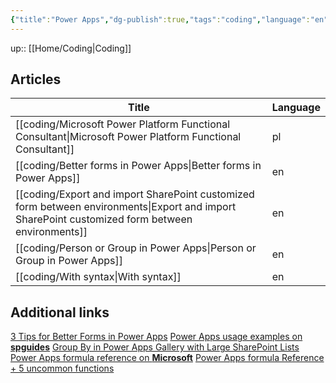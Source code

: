 ```yaml
---
{"title":"Power Apps","dg-publish":true,"tags":"coding","language":"en","permalink":"/coding/power-apps/","dgPassFrontmatter":true}
---
```


up:: [[Home/Coding\|Coding]]

## Articles

| Title                                                                                                                                              | Language |
| -------------------------------------------------------------------------------------------------------------------------------------------------- | -------- |
| [[coding/Microsoft Power Platform Functional Consultant\|Microsoft Power Platform Functional Consultant]]                                       | pl       |
| [[coding/Better forms in Power Apps\|Better forms in Power Apps]]                                                                               | en       |
| [[coding/Export and import SharePoint customized form between environments\|Export and import SharePoint customized form between environments]] | en       |
| [[coding/Person or Group in Power Apps\|Person or Group in Power Apps]]                                                                         | en       |
| [[coding/With syntax\|With syntax]]                                                                                                             | en       |


## Additional links

[3 Tips for Better Forms in Power Apps](https://www.youtube.com/watch?v=bxKavfThYwY)
[Power Apps usage examples on **spguides**](https://www.spguides.com/)
[Group By in Power Apps Gallery with Large SharePoint Lists](https://www.youtube.com/watch?v=57ADxeo_13k)
[Power Apps formula reference on **Microsoft**](https://learn.microsoft.com/en-us/power-platform/power-fx/formula-reference)
[Power Apps formula Reference + 5 uncommon functions](https://www.youtube.com/watch?v=SBAfhTbgLsQ)
